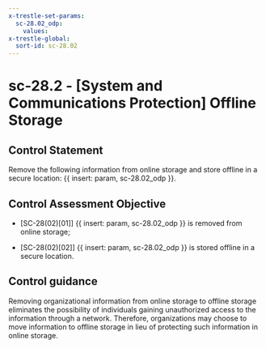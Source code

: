 ```yaml
---
x-trestle-set-params:
  sc-28.02_odp:
    values:
x-trestle-global:
  sort-id: sc-28.02
---
```


# sc-28.2 - \[System and Communications Protection\] Offline Storage

## Control Statement

Remove the following information from online storage and store offline in a secure location: {{ insert: param, sc-28.02_odp }}.

## Control Assessment Objective

- \[SC-28(02)[01]\] {{ insert: param, sc-28.02_odp }} is removed from online storage;

- \[SC-28(02)[02]\] {{ insert: param, sc-28.02_odp }} is stored offline in a secure location.

## Control guidance

Removing organizational information from online storage to offline storage eliminates the possibility of individuals gaining unauthorized access to the information through a network. Therefore, organizations may choose to move information to offline storage in lieu of protecting such information in online storage.

